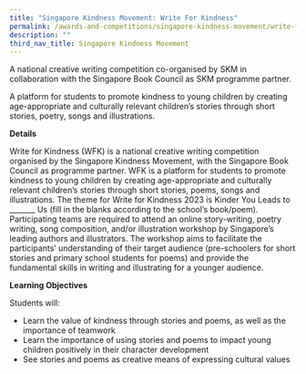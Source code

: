 ```yaml
---
title: "Singapore Kindness Movement: Write For Kindness"
permalink: /awards-and-competitions/singapore-kindness-movement/write-for-kindness/
description: ""
third_nav_title: Singapore Kindness Movement
---
```

A national creative writing competition co-organised by SKM in collaboration with the Singapore Book Council as SKM programme partner.

A platform for students to promote kindness to young children by creating age-appropriate and culturally relevant children’s stories through short stories, poetry, songs and illustrations.

**Details**

Write for Kindness (WFK) is a national creative writing competition organised by the Singapore Kindness Movement, with the Singapore Book Council as programme partner. WFK is a platform for students to promote kindness to young children by creating age-appropriate and culturally relevant children’s stories through short stories, poems, songs and illustrations. The theme for Write for Kindness 2023 is Kinder You Leads to _______ Us (fill in the blanks according to the school’s book/poem). Participating teams are required to attend an online story-writing, poetry writing, song composition, and/or illustration workshop by Singapore’s leading authors and illustrators. The workshop aims to facilitate the participants’ understanding of their target audience (pre-schoolers for short stories and primary school students for poems) and provide the fundamental skills in writing and illustrating for a younger audience.

**Learning Objectives**

Students will:
* Learn the value of kindness through stories and poems, as well as the importance of teamwork
* Learn the importance of using stories and poems to impact young children positively in their character development
* See stories and poems as creative means of expressing cultural values